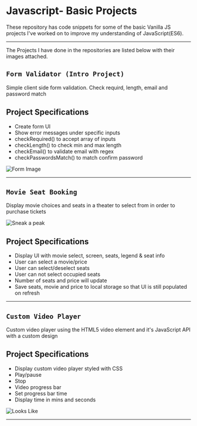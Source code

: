 # Javascript- Basic Projects

These repository has code snippets for some of the basic Vanilla JS projects I've worked on to improve my understanding of JavaScript(ES6).

<hr>

The Projects I have done in the repositories are listed below with their images attached.

## `Form Validator (Intro Project)`

Simple client side form validation. Check requird, length, email and password match

## Project Specifications

-   Create form UI
-   Show error messages under specific inputs
-   checkRequired() to accept array of inputs
-   checkLength() to check min and max length
-   checkEmail() to validate email with regex
-   checkPasswordsMatch() to match confirm password

![Form Image](https://res.cloudinary.com/arihantcloudinary416/image/upload/v1588359172/My%20Git%20iMages/FormJs_whd54r.png)

<hr>

## `Movie Seat Booking`

Display movie choices and seats in a theater to select from in order to purchase tickets

![Sneak a peak](https://res.cloudinary.com/arihantcloudinary416/image/upload/v1588511760/Book_A_ticket_n6nduo.gif)

## Project Specifications

-   Display UI with movie select, screen, seats, legend & seat info
-   User can select a movie/price
-   User can select/deselect seats
-   User can not select occupied seats
-   Number of seats and price will update
-   Save seats, movie and price to local storage so that UI is still populated on refresh

<hr>

## `Custom Video Player`

Custom video player using the HTML5 video element and it's JavaScript API with a custom design

## Project Specifications

-   Display custom video player styled with CSS
-   Play/pause
-   Stop
-   Video progress bar
-   Set progress bar time
-   Display time in mins and seconds

![Looks Like](https://res.cloudinary.com/arihantcloudinary416/image/upload/v1588698292/2020-05-05_abae7t.png)

<hr>
